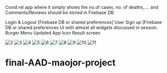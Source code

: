 Covid rel app where it simply shows the no.of cases, no. of deaths,.... and Comments/Reviews should be stored in Firebase DB.

Login & Logout [Firebase DB or shared preferences]
User Sign up [Firebase DB or shared preferences
UI with almost all widgets discussed in session.
Burger Menu
Updated App Icon
Result screen


![2](https://user-images.githubusercontent.com/44166611/125310747-7da84280-e350-11eb-9fd1-ba82f9a8a2c4.jpeg)
![3](https://user-images.githubusercontent.com/44166611/125310761-7f720600-e350-11eb-8a3e-15828b161c1e.jpeg)
![4](https://user-images.githubusercontent.com/44166611/125310768-813bc980-e350-11eb-893e-a7f58e48c55c.jpeg)
![5](https://user-images.githubusercontent.com/44166611/125310774-826cf680-e350-11eb-8d29-652ac34de0c4.jpeg)
![6](https://user-images.githubusercontent.com/44166611/125310783-8436ba00-e350-11eb-900b-dfa9cd4fa55f.jpeg)
![7](https://user-images.githubusercontent.com/44166611/125310788-86007d80-e350-11eb-80e2-d205f2695765.jpeg)
![8](https://user-images.githubusercontent.com/44166611/125310794-8731aa80-e350-11eb-9800-c22a95837a32.jpeg)
![9](https://user-images.githubusercontent.com/44166611/125310809-8a2c9b00-e350-11eb-828f-db471a10da93.jpeg)
![10](https://user-images.githubusercontent.com/44166611/125310823-8c8ef500-e350-11eb-8343-c85ab77ef3e0.jpeg)
![11](https://user-images.githubusercontent.com/44166611/125310831-8ef14f00-e350-11eb-9995-e644a81d4b15.png)
# final-AAD-maojor-project
